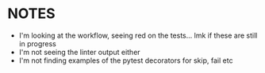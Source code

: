 # NOTES
* I'm looking at the workflow, seeing red on the tests... lmk if these are still in progress
* I'm not seeing the linter output either
* I'm not finding examples of the pytest decorators for skip, fail etc

